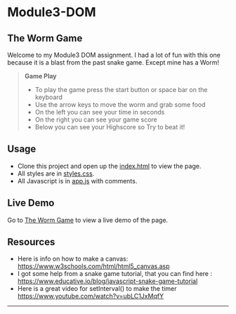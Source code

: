 # Module3-DOM 

## The Worm Game

Welcome to my Module3 DOM assignment. I had a lot of fun with this one because it is a blast from the past snake game. Except mine has a Worm!

> **Game Play**
> + To play the game press the start button or space bar on the keyboard
> + Use the arrow keys to move the worm and grab some food
> + On the left you can see your time in seconds
> + On the right you can see your game score
> + Below you can see your Highscore so Try to beat it!


## Usage

+ Clone this project and open up the [index.html](index.html) to view the page. 
+ All styles are in [styles.css](styles.css).
+ All Javascript is in [app.js](app.js) with comments.  

## Live Demo

Go to [The Worm Game](http://thewormgame.surge.sh/) to view a live demo of the page\.  

## Resources

+ Here is info on how to make a canvas: https://www.w3schools.com/html/html5_canvas.asp
+ I got some help from a snake game tutorial, that you can find here : https://www.educative.io/blog/javascript-snake-game-tutorial
+ Here is a great video for setInterval() to make the timer https://www.youtube.com/watch?v=ubLC1JxMqfY

---